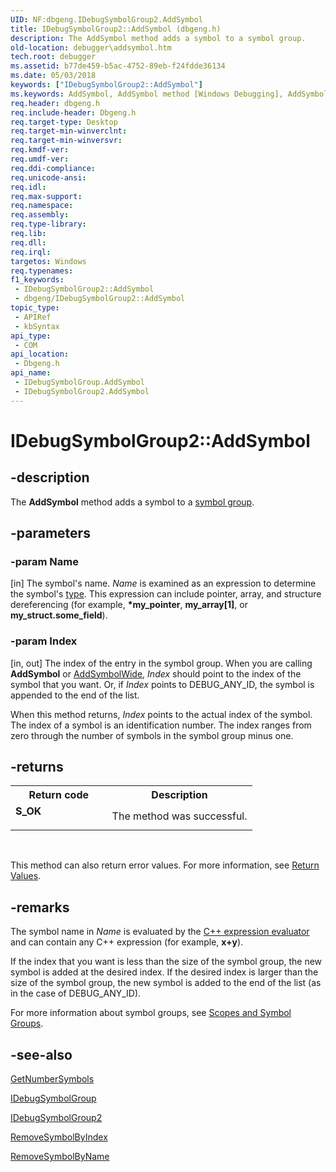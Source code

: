 ```yaml
---
UID: NF:dbgeng.IDebugSymbolGroup2.AddSymbol
title: IDebugSymbolGroup2::AddSymbol (dbgeng.h)
description: The AddSymbol method adds a symbol to a symbol group.
old-location: debugger\addsymbol.htm
tech.root: debugger
ms.assetid: b77de459-b5ac-4752-89eb-f24fdde36134
ms.date: 05/03/2018
keywords: ["IDebugSymbolGroup2::AddSymbol"]
ms.keywords: AddSymbol, AddSymbol method [Windows Debugging], AddSymbol method [Windows Debugging],IDebugSymbolGroup interface, AddSymbol method [Windows Debugging],IDebugSymbolGroup2 interface, ComOther_936851e7-6a8b-4b42-b339-9c8aa096d684.xml, IDebugSymbolGroup interface [Windows Debugging],AddSymbol method, IDebugSymbolGroup2 interface [Windows Debugging],AddSymbol method, IDebugSymbolGroup2.AddSymbol, IDebugSymbolGroup2::AddSymbol, IDebugSymbolGroup::AddSymbol, dbgeng/IDebugSymbolGroup2::AddSymbol, dbgeng/IDebugSymbolGroup::AddSymbol, debugger.addsymbol
req.header: dbgeng.h
req.include-header: Dbgeng.h
req.target-type: Desktop
req.target-min-winverclnt: 
req.target-min-winversvr: 
req.kmdf-ver: 
req.umdf-ver: 
req.ddi-compliance: 
req.unicode-ansi: 
req.idl: 
req.max-support: 
req.namespace: 
req.assembly: 
req.type-library: 
req.lib: 
req.dll: 
req.irql: 
targetos: Windows
req.typenames: 
f1_keywords:
 - IDebugSymbolGroup2::AddSymbol
 - dbgeng/IDebugSymbolGroup2::AddSymbol
topic_type:
 - APIRef
 - kbSyntax
api_type:
 - COM
api_location:
 - Dbgeng.h
api_name:
 - IDebugSymbolGroup.AddSymbol
 - IDebugSymbolGroup2.AddSymbol
---
```


# IDebugSymbolGroup2::AddSymbol


## -description

The <b>AddSymbol</b>  method adds a symbol to a <a href="https://docs.microsoft.com/windows-hardware/drivers/debugger/s">symbol group</a>.

## -parameters

### -param Name 

[in]
The symbol's name.  <i>Name</i> is examined as an expression to determine the symbol's <a href="https://docs.microsoft.com/windows-hardware/drivers/ddi/wdtf/nf-wdtf-iwdtftarget2-get_type">type</a>.  This expression can include pointer, array, and structure dereferencing (for example, <b>*my_pointer</b>, <b>my_array[1]</b>, or <b>my_struct.some_field</b>).

### -param Index 

[in, out]
The index of the entry in the symbol group.  When you are calling <b>AddSymbol</b> or <a href="https://docs.microsoft.com/windows-hardware/drivers/ddi/dbgeng/nf-dbgeng-idebugsymbolgroup2-addsymbolwide">AddSymbolWide</a>, <i>Index</i> should point to the index of the symbol that you want. Or, if <i>Index</i> points to DEBUG_ANY_ID, the symbol is appended to the end of the list.   

When this method returns, <i>Index</i> points to the actual index of the symbol.  The index of a symbol is an identification number. The index ranges from zero through the number of symbols in the symbol group minus one.

## -returns

<table>
<tr>
<th>Return code</th>
<th>Description</th>
</tr>
<tr>
<td width="40%">
<dl>
<dt><b>S_OK</b></dt>
</dl>
</td>
<td width="60%">
The method was successful.

</td>
</tr>
</table>
 

This method can also return error values.  For more information, see <a href="https://docs.microsoft.com/windows-hardware/drivers/debugger/hresult-values">Return Values</a>.

## -remarks

The symbol name in <i>Name</i> is evaluated by the <a href="https://docs.microsoft.com/windows-hardware/drivers/debugger/c---numbers-and-operators">C++ expression evaluator</a> and can contain any C++ expression (for example, <b>x+y</b>).

If the index that you want is less than the size of the symbol group, the new symbol is added at the desired index.  If the desired index is larger than the size of the symbol group, the new symbol is added to the end of the list (as in the case of DEBUG_ANY_ID).

For more information about symbol groups, see <a href="https://docs.microsoft.com/windows-hardware/drivers/debugger/scopes-and-symbol-groups">Scopes and Symbol Groups</a>.

## -see-also

<a href="https://docs.microsoft.com/windows-hardware/drivers/ddi/dbgeng/nf-dbgeng-idebugsymbolgroup2-getnumbersymbols">GetNumberSymbols</a>



<a href="https://docs.microsoft.com/windows-hardware/drivers/ddi/dbgeng/nn-dbgeng-idebugsymbolgroup">IDebugSymbolGroup</a>



<a href="https://docs.microsoft.com/windows-hardware/drivers/ddi/dbgeng/nn-dbgeng-idebugsymbolgroup2">IDebugSymbolGroup2</a>



<a href="https://docs.microsoft.com/windows-hardware/drivers/ddi/dbgeng/nf-dbgeng-idebugsymbolgroup2-removesymbolbyindex">RemoveSymbolByIndex</a>



<a href="https://docs.microsoft.com/windows-hardware/drivers/ddi/dbgeng/nf-dbgeng-idebugsymbolgroup2-removesymbolbyname">RemoveSymbolByName</a>

